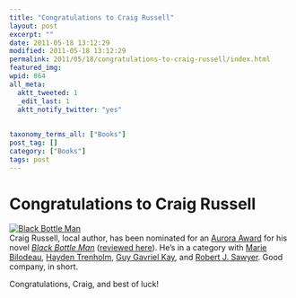 ```yaml
---
title: "Congratulations to Craig Russell"
layout: post
excerpt: ""
date: 2011-05-18 13:12:29
modified: 2011-05-18 13:12:29
permalink: 2011/05/18/congratulations-to-craig-russell/index.html
featured_img: 
wpid: 864
all_meta: 
  aktt_tweeted: 1
  _edit_last: 1
  aktt_notify_twitter: "yes"
  
  
taxonomy_terms_all: ["Books"]
post_tag: []
category: ["Books"]
tags: post
---
```


# Congratulations to Craig Russell

[![Black Bottle Man](http://farm4.static.flickr.com/3312/4585682750_c2606cca20.jpg)](http://www.flickr.com/photos/pj/4585682750/ "Black Bottle Man by Patrick Johanneson, on Flickr")  
Craig Russell, local author, has been nominated for an [Aurora Award](http://www.prixaurorawards.ca/wordpress/) for his novel *[Black Bottle Man](http://www.greatplains.mb.ca/wordpress/?page_id=530)* ([reviewed here](/deardiary/2010/05/06/review-black-bottle-man/)). He’s in a category with [Marie Bilodeau](http://mariebilodeau.blogspot.com/), [Hayden Trenholm](http://www.haydentrenholm.com/), [Guy Gavriel Kay](http://www.brightweavings.com/), and [Robert J. Sawyer](http://www.sfwriter.com/). Good company, in short.

Congratulations, Craig, and best of luck!
